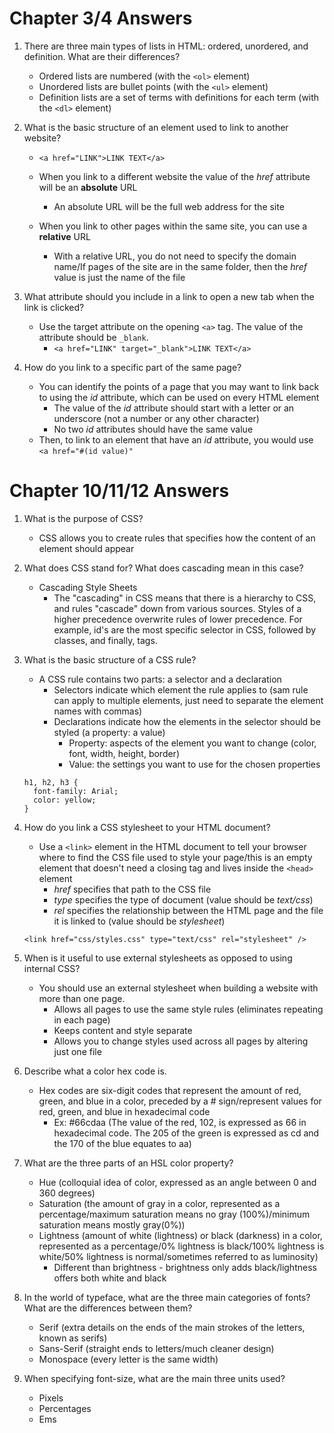 # Chapter 3/4 Answers

1.  There are three main types of lists in HTML: ordered, unordered, and definition. What are their differences?
      * Ordered lists are numbered (with the `<ol>` element)
      * Unordered lists are bullet points (with the `<ul>` element)
      * Definition lists are a set of terms with definitions for each term (with the `<dl>` element)

2.  What is the basic structure of an element used to link to another website?
      * `<a href="LINK">LINK TEXT</a>`

      * When you link to a different website the value of the *href* attribute will be an **absolute** URL
        * An absolute URL will be the full web address for the site
      * When you link to other pages within the same site, you can use a **relative** URL
        * With a relative URL, you do not need to specify the domain name/If pages of the site are in the same folder, then the *href* value is just the name of the file

3.  What attribute should you include in a link to open a new tab when the link is clicked?
      * Use the target attribute on the opening `<a>` tag. The value of the attribute should be `_blank`.
        * `<a href="LINK" target="_blank">LINK TEXT</a>`

4.  How do you link to a specific part of the same page?
      * You can identify the points of a page that you may want to link back to using the *id* attribute, which can be used on every HTML element
        * The value of the *id* attribute should start with a letter or an underscore (not a number or any other character)
        * No two *id* attributes should have the same value
      * Then, to link to an element that have an *id* attribute, you would use `<a href="#(id value)"`

# Chapter 10/11/12 Answers

1.  What is the purpose of CSS?
      * CSS allows you to create rules that specifies how the content of an element should appear

2.  What does CSS stand for? What does cascading mean in this case?
      * Cascading Style Sheets
        * The "cascading" in CSS means that there is a hierarchy to CSS, and rules "cascade" down from various sources. Styles of a higher precedence overwrite rules of lower precedence. For example, id's are the most specific selector in CSS, followed by classes, and finally, tags.

3.  What is the basic structure of a CSS rule?
      * A CSS rule contains two parts: a selector and a declaration
        * Selectors indicate which element the rule applies to (sam rule can apply to multiple elements, just need to separate the element names with commas)
        * Declarations indicate how the elements in the selector should be styled (a property: a value)
          * Property: aspects of the element you want to change (color, font, width, height, border)
          * Value: the settings you want to use for the chosen properties
      ```
      h1, h2, h3 {
        font-family: Arial;
        color: yellow;
      }
      ```

4.  How do you link a CSS stylesheet to your HTML document?
    * Use a `<link>` element in the HTML document to tell your browser where to find the CSS file used to style your page/this is an empty element that doesn't need a closing tag and lives inside the `<head>` element
      * *href* specifies that path to the CSS file
      * *type* specifies the type of document (value should be *text/css*)
      * *rel* specifies the relationship between the HTML page and the file it is linked to (value should be *stylesheet*)
    ```
    <link href="css/styles.css" type="text/css" rel="stylesheet" />
    ```

5.  When is it useful to use external stylesheets as opposed to using internal CSS?
    * You should use an external stylesheet when building a website with more than one page.
      * Allows all pages to use the same style rules (eliminates repeating in each page)
      * Keeps content and style separate
      * Allows you to change styles used across all pages by altering just one file

5.  Describe what a color hex code is.
    * Hex codes are six-digit codes that represent the amount of red, green, and blue in a color, preceded by a # sign/represent values for red, green, and blue in hexadecimal code
      * Ex: #66cdaa (The value of the red, 102, is expressed as 66 in hexadecimal code. The 205 of the green is expressed as cd and the 170 of the blue equates to aa)

6.  What are the three parts of an HSL color property?
    * Hue (colloquial idea of color, expressed as an angle between 0 and 360 degrees)
    * Saturation (the amount of gray in a color, represented as a percentage/maximum saturation means no gray (100%)/minimum saturation means mostly gray(0%))
    * Lightness (amount of white (lightness) or black (darkness) in a color, represented as a percentage/0% lightness is black/100% lightness is white/50% lightness is normal/sometimes referred to as luminosity)
      * Different than brightness - brightness only adds black/lightness offers both white and black

7.  In the world of typeface, what are the three main categories of fonts? What are the differences between them?
    * Serif (extra details on the ends of the main strokes of the letters, known as serifs)
    * Sans-Serif (straight ends to letters/much cleaner design)
    * Monospace (every letter is the same width)

8.  When specifying font-size, what are the main three units used?
    * Pixels
    * Percentages
    * Ems
